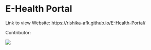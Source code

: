 # E-Health Portal
 
Link to view Website:
https://rishika-afk.github.io/E-Health-Portal/


Contributor:

<a href="https://github.com/rishika-afk/E-Health-Portal/graphs/contributors">
  <img src="https://contrib.rocks/image?repo=rishika-afk/E-Health-Portal" />
</a>
